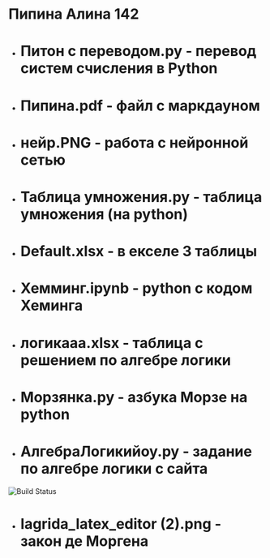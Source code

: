  # Пипина Алина 142

- # Питон с переводом.py - перевод систем счисления в Python
- # Пипина.pdf - файл с маркдауном
- # нейр.PNG - работа с нейронной сетью
- # Таблица умножения.py - таблица умножения (на python)
- # Default.xlsx - в екселе 3 таблицы
- # Хемминг.ipynb - python с кодом Хеминга
- # логикааа.xlsx - таблица с решением по алгебре логики
- # Морзянка.py - азбука Морзе на python 
- # АлгебраЛогикийоу.py - задание по алгебре логики с сайта
![Build Status](https://static.findanime.net/uploads/pics/00/84/061_o.jpg)
- # lagrida_latex_editor (2).png - закон де Моргена

